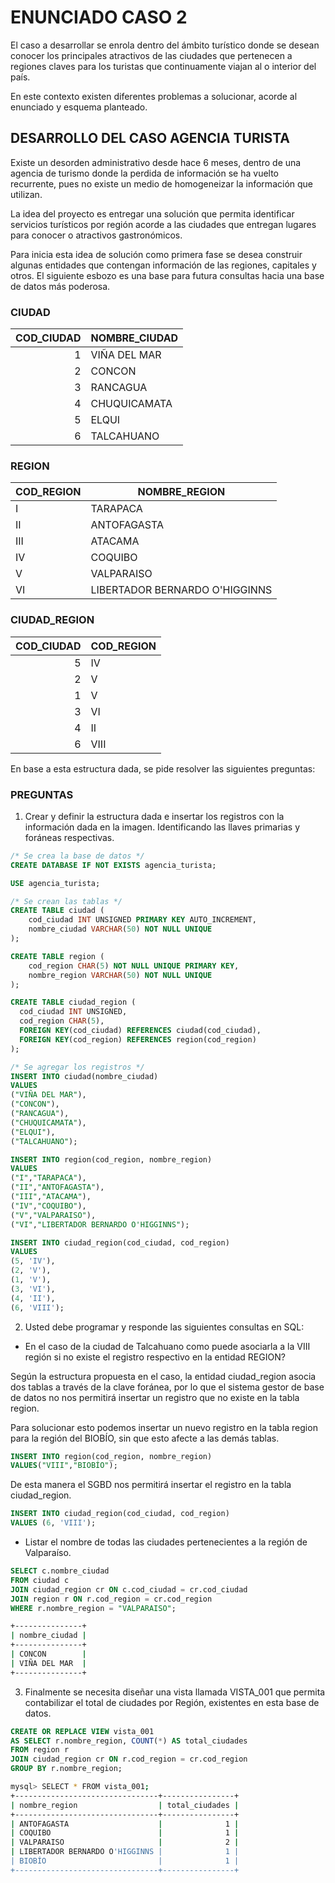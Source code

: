 # ENUNCIADO CASO 2

El caso a desarrollar se enrola dentro del ámbito turístico donde se desean conocer los principales atractivos de las ciudades que pertenecen a regiones claves para los turistas que continuamente viajan al o interior del país.

En este contexto existen diferentes problemas a solucionar, acorde al enunciado y esquema planteado.

## DESARROLLO DEL CASO AGENCIA TURISTA

Existe un desorden administrativo desde hace 6 meses, dentro de una agencia de turismo donde la perdida de información se ha vuelto recurrente, pues no existe un medio de homogeneizar la información que utilizan.

La idea del proyecto es entregar una solución que permita identificar servicios turísticos por región acorde a las ciudades que entregan lugares para conocer o atractivos gastronómicos.

Para inicia esta idea de solución como primera fase se desea construir algunas entidades que contengan información de las regiones, capitales y otros. El siguiente esbozo es una base para futura consultas hacia una base de datos más poderosa.

### CIUDAD

| COD_CIUDAD | NOMBRE_CIUDAD |
| ---------: | ------------- |
|          1 | VIÑA DEL MAR  |
|          2 | CONCON        |
|          3 | RANCAGUA      |
|          4 | CHUQUICAMATA  |
|          5 | ELQUI         |
|          6 | TALCAHUANO    |

### REGION

| COD_REGION | NOMBRE_REGION                  |
| ---------- | ------------------------------ |
| I          | TARAPACA                       |
| II         | ANTOFAGASTA                    |
| III        | ATACAMA                        |
| IV         | COQUIBO                        |
| V          | VALPARAISO                     |
| VI         | LIBERTADOR BERNARDO O'HIGGINNS |

### CIUDAD_REGION

| COD_CIUDAD | COD_REGION |
| ---------: | ---------- |
|          5 | IV         |
|          2 | V          |
|          1 | V          |
|          3 | VI         |
|          4 | II         |
|          6 | VIII       |

En base a esta estructura dada, se pide resolver las siguientes preguntas:

### PREGUNTAS

1. Crear y definir la estructura dada e insertar los registros con la información dada en la imagen. Identificando las llaves primarias y foráneas respectivas.

```sql
/* Se crea la base de datos */
CREATE DATABASE IF NOT EXISTS agencia_turista;

USE agencia_turista;

/* Se crean las tablas */
CREATE TABLE ciudad (
    cod_ciudad INT UNSIGNED PRIMARY KEY AUTO_INCREMENT,
    nombre_ciudad VARCHAR(50) NOT NULL UNIQUE
);

CREATE TABLE region (
    cod_region CHAR(5) NOT NULL UNIQUE PRIMARY KEY,
    nombre_region VARCHAR(50) NOT NULL UNIQUE
);

CREATE TABLE ciudad_region (
  cod_ciudad INT UNSIGNED,
  cod_region CHAR(5),
  FOREIGN KEY(cod_ciudad) REFERENCES ciudad(cod_ciudad),
  FOREIGN KEY(cod_region) REFERENCES region(cod_region)
);

/* Se agregar los registros */
INSERT INTO ciudad(nombre_ciudad)
VALUES
("VIÑA DEL MAR"),
("CONCON"),
("RANCAGUA"),
("CHUQUICAMATA"),
("ELQUI"),
("TALCAHUANO");

INSERT INTO region(cod_region, nombre_region)
VALUES
("I","TARAPACA"),
("II","ANTOFAGASTA"),
("III","ATACAMA"),
("IV","COQUIBO"),
("V","VALPARAISO"),
("VI","LIBERTADOR BERNARDO O'HIGGINNS");

INSERT INTO ciudad_region(cod_ciudad, cod_region)
VALUES
(5, 'IV'),
(2, 'V'),
(1, 'V'),
(3, 'VI'),
(4, 'II'),
(6, 'VIII');
```

2. Usted debe programar y responde las siguientes consultas en SQL:

- En el caso de la ciudad de Talcahuano como puede asociarla a la VIII región si no existe el registro respectivo en la entidad REGION?

Según la estructura propuesta en el caso, la entidad ciudad_region asocia dos tablas a través de la clave foránea, por lo que el sistema gestor de base de datos no nos permitirá insertar un registro que no existe en la tabla region.

Para solucionar esto podemos insertar un nuevo registro en la tabla region para la región del BIOBÍO, sin que esto afecte a las demás tablas.

```sql
INSERT INTO region(cod_region, nombre_region)
VALUES("VIII","BIOBÍO");
```

De esta manera el SGBD nos permitirá insertar el registro en la tabla ciudad_region.

```sql
INSERT INTO ciudad_region(cod_ciudad, cod_region)
VALUES (6, 'VIII');
```

- Listar el nombre de todas las ciudades pertenecientes a la región de Valparaíso.

```sql
SELECT c.nombre_ciudad
FROM ciudad c
JOIN ciudad_region cr ON c.cod_ciudad = cr.cod_ciudad
JOIN region r ON r.cod_region = cr.cod_region
WHERE r.nombre_region = "VALPARAISO";
```

```sh
+---------------+
| nombre_ciudad |
+---------------+
| CONCON        |
| VIÑA DEL MAR  |
+---------------+
```

3. Finalmente se necesita diseñar una vista llamada VISTA_001 que permita contabilizar el total de ciudades por Región, existentes en esta base de datos.

```sql
CREATE OR REPLACE VIEW vista_001
AS SELECT r.nombre_region, COUNT(*) AS total_ciudades
FROM region r
JOIN ciudad_region cr ON r.cod_region = cr.cod_region
GROUP BY r.nombre_region;
```

```sh
mysql> SELECT * FROM vista_001;
+--------------------------------+----------------+
| nombre_region                  | total_ciudades |
+--------------------------------+----------------+
| ANTOFAGASTA                    |              1 |
| COQUIBO                        |              1 |
| VALPARAISO                     |              2 |
| LIBERTADOR BERNARDO O'HIGGINNS |              1 |
| BIOBÍO                         |              1 |
+--------------------------------+----------------+
```
